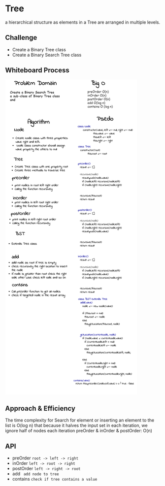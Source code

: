 # Tree
<!-- Short summary or background information -->
a hierarchical structure as elements in a Tree are arranged in multiple levels.
## Challenge
<!-- Description of the challenge -->
- Create a Binary Tree class
- Create a Binary Search Tree class
## Whiteboard Process
<!-- Embedded whiteboard image -->
![img](./tree.png)
## Approach & Efficiency
<!-- What approach did you take? Why? What is the Big O space/time for this approach? -->
The time complexity for Search for element or inserting an element to the list is O(log n) that because it halves the input set in each iteration, we ignore half of nodes each iteration
preOrder & inOrder & postOrder: O(n)

## API
<!-- Description of each method publicly available to your Linked List -->

- preOrder ` root -> left -> right `
- inOrder ` left -> root -> right `
- postOrder ` left -> right -> root `
- add ` add node to tree`
- contains ` check if tree contains a value `
